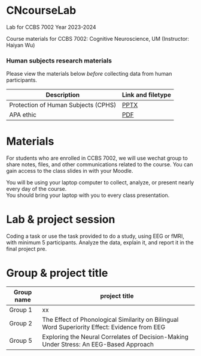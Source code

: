 # CNcourseLab
Lab for  CCBS 7002
Year 2023-2024

Course materials for CCBS 7002:  Cognitive Neuroscience, UM (Instructor: Haiyan Wu)


### Human subjects research materials

Please view the materials below *before* collecting data from human participants.

| Description | Link and filetype |
|-------------|-------------------|
| Protection of Human Subjects (CPHS) | [PPTX](https://github.com/ContextLab/experimental-psychology/raw/main/slides/CPHS_presentation.pptx) |
| APA ethic | [PDF](https://github.com/haiyan0305/CNcourseLab/blob/main/%E9%99%84%E4%BB%B6%201%20%E3%80%8AAPA%20%E9%81%93%E5%BE%B7%E5%87%86%E5%88%99%EF%BC%882002%EF%BC%89%E3%80%8B%20.pdf) |



# Materials

For  students who are enrolled in CCBS 7002, we will use wechat group to share notes, files, and other communications related to the course.  You can gain access to the class slides in with your Moodle.

You will be using your laptop computer to collect, analyze, or present nearly every day of the course.  
You should bring your laptop with you to every class presentation.


# Lab & project session

Coding a task or use the task provided to do a study, using EEG or fMRI, with minimum 5 participants. Analyze the data, explain it, and report it in the final project pre.


# Group & project title

| Group name | project title |
|-------------|-------------------|
| Group 1 | xx |
| Group 2 | The Effect of Phonological Similarity on Bilingual Word Superiority Effect: Evidence from EEG |
| Group 5 | Exploring the Neural Correlates of Decision-Making Under Stress: An EEG-Based Approach |

